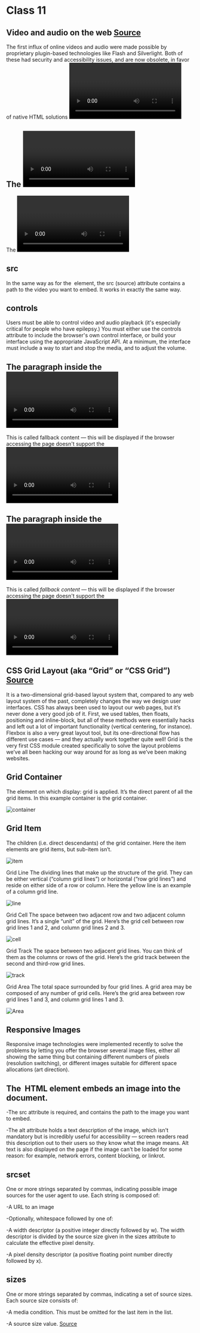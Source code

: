 # Class 11


## Video and audio on the web [Source](https://developer.mozilla.org/en-US/docs/Learn/HTML/Multimedia_and_embedding/Video_and_audio_content)

The first influx of online videos and audio were made possible by proprietary plugin-based technologies like Flash and Silverlight. Both of these had security and accessibility issues, and are now obsolete, in favor of native HTML solutions <video> and <audio> elements and the availability of JavaScript APIs for controlling them. We'll not be looking at JavaScript here — just the basic foundations that can be achieved with HTML.

## The <video> element

The <video> element allows you to embed a video very easily.
  
## src
In the same way as for the <img> element, the src (source) attribute contains a path to the video you want to embed. It works in exactly the same way.

## controls
Users must be able to control video and audio playback (it's especially critical for people who have epilepsy.) You must either use the controls attribute to include the browser's own control interface, or build your interface using the appropriate JavaScript API. At a minimum, the interface must include a way to start and stop the media, and to adjust the volume.

## The paragraph inside the <video> tags
This is called fallback content — this will be displayed if the browser accessing the page doesn't support the <video> element, allowing us to provide a fallback for older browsers. This can be anything you like; in this case, we've provided a direct link to the video file, so the user can at least access it some way regardless of what browser they are using.
  
## The paragraph inside the <video> tags
This is called *fallback content* — this will be displayed if the browser accessing the page doesn't support the <video> element, allowing us to provide a fallback for older browsers. This can be anything you like; in this case, we've provided a direct link to the video file, so the user can at least access it some way regardless of what browser they are using.
  
## CSS Grid Layout (aka “Grid” or “CSS Grid”) [Source](https://css-tricks.com/snippets/css/complete-guide-grid/)
  
It is a two-dimensional grid-based layout system that, compared to any web layout system of the past, completely changes the way we design user interfaces. CSS has always been used to layout our web pages, but it’s never done a very good job of it. First, we used tables, then floats, positioning and inline-block, but all of these methods were essentially hacks and left out a lot of important functionality (vertical centering, for instance). Flexbox is also a very great layout tool, but its one-directional flow has different use cases — and they actually work together quite well! Grid is the very first CSS module created specifically to solve the layout problems we’ve all been hacking our way around for as long as we’ve been making websites.
  
## Grid Container
The element on which display: grid is applied. It’s the direct parent of all the grid items.  In this example container is the grid container.
  
![container](https://user-images.githubusercontent.com/120413183/216897023-0e738e3c-85b3-4c4b-a088-0fbca3354fd5.png)

## Grid Item
The children (i.e. direct descendants) of the grid container. Here the item elements are grid items, but sub-item isn’t.
  
![item](https://user-images.githubusercontent.com/120413183/216897121-c908fd70-6b2b-4128-a438-1f6931b0d239.png)

Grid Line
The dividing lines that make up the structure of the grid. They can be either vertical (“column grid lines”) or horizontal (“row grid lines”) and reside on either side of a row or column. Here the yellow line is an example of a column grid line.
  
![line](https://user-images.githubusercontent.com/120413183/216897187-a5e0e896-3e03-49ba-99d6-676967fbb584.png)

Grid Cell
The space between two adjacent row and two adjacent column grid lines. It’s a single “unit” of the grid. Here’s the grid cell between row grid lines 1 and 2, and column grid lines 2 and 3.
  
![cell](https://user-images.githubusercontent.com/120413183/216897250-b7389ef9-be4b-44cf-8b0c-bb302ff1b08f.png)

Grid Track
The space between two adjacent grid lines. You can think of them as the columns or rows of the grid. Here’s the grid track between the second and third-row grid lines.
  
![track](https://user-images.githubusercontent.com/120413183/216897309-37b48b48-ac5d-4780-84b5-745a44bd90f8.png)

Grid Area
The total space surrounded by four grid lines. A grid area may be composed of any number of grid cells. Here’s the grid area between row grid lines 1 and 3, and column grid lines 1 and 3.
  
![Area](https://user-images.githubusercontent.com/120413183/216897352-d6b81241-980c-451a-ae95-2cd7da6f2da3.png)
  
## Responsive Images
   
Responsive image technologies were implemented recently to solve the problems by letting you offer the browser several image files, either all showing the same thing but containing different numbers of pixels (resolution switching), or different images suitable for different space allocations (art direction).

## The <img> HTML element embeds an image into the document.

-The src attribute is required, and contains the path to the image you want to embed.

-The alt attribute holds a text description of the image, which isn't mandatory but is incredibly useful for accessibility — screen readers read this description out to their users so they know what the image means. Alt text is also displayed on the page if the image can't be loaded for some reason: for example, network errors, content blocking, or linkrot.
  
## srcset
One or more strings separated by commas, indicating possible image sources for the user agent to use. Each string is composed of:

-A URL to an image

-Optionally, whitespace followed by one of:

  -A width descriptor (a positive integer directly followed by w). The width descriptor is divided by the source size given in the sizes attribute to calculate the effective pixel density.
  
  -A pixel density descriptor (a positive floating point number directly followed by x).
  
## sizes
One or more strings separated by commas, indicating a set of source sizes. Each source size consists of:

-A media condition. This must be omitted for the last item in the list.

-A source size value.
[Source](https://developer.mozilla.org/en-US/docs/Web/HTML/Element/img)
